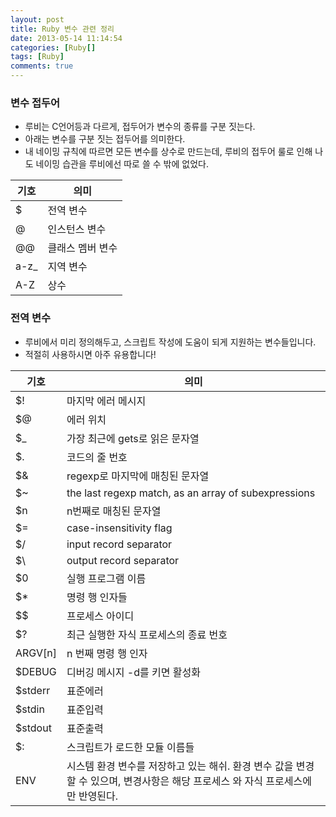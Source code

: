 ```yaml
---
layout: post
title: Ruby 변수 관련 정리
date: 2013-05-14 11:14:54
categories: [Ruby[]
tags: [Ruby]
comments: true
---
```


### 변수 접두어
* 루비는 C언어등과 다르게, 접두어가 변수의 종류를 구분 짓는다.
* 아래는 변수를 구분 짓는 접두어를 의미한다.
* 내 네이밍 규칙에 따르면 모든 변수를 상수로 만드는데, 루비의 접두어 룰로 인해 나도 네이밍 습관을 루비에선 따로 쓸 수 밖에 없었다.

기호|의미
---|---
$|전역 변수
@|인스턴스 변수 
@@|클래스 멤버 변수
a-z_|지역 변수
A-Z|상수


### 전역 변수
* 루비에서 미리 정의해두고, 스크립트 작성에 도움이 되게 지원하는 변수들입니다.
* 적절히 사용하시면 아주 유용합니다!


기호|의미
---|---
$!|마지막 에러 메시지
$@|에러 위치
$_|가장 최근에 gets로 읽은 문자열
$.|코드의 줄 번호
$&|regexp로 마지막에 매칭된 문자열
$~|the last regexp match, as an array of subexpressions
$n|n번째로 매칭된 문자열
$=|case-insensitivity flag
$/|input record separator
$\ |output record separator
$0|실행 프로그램 이름
$*|명령 행 인자들
$$|프로세스 아이디
$?|최근 실행한 자식 프로세스의 종료 번호
ARGV[n]|n 번째 명령 행 인자
$DEBUG|디버깅 메시지 -d를 키면 활성화
$stderr|표준에러
$stdin|표준입력
$stdout|표준출력
$:|스크립트가 로드한 모듈 이름들
ENV|시스템 환경 변수를 저장하고 있는 해쉬. 환경 변수 값을 변경할 수 있으며, 변경사항은 해당 프로세스 와 자식 프로세스에만 반영된다.